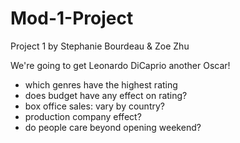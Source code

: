 # Mod-1-Project
Project 1 by Stephanie Bourdeau & Zoe Zhu

We're going to get Leonardo DiCaprio another Oscar!
- which genres have the highest rating
- does budget have any effect on rating?
- box office sales: vary by country?
- production company effect?
- do people care beyond opening weekend?
